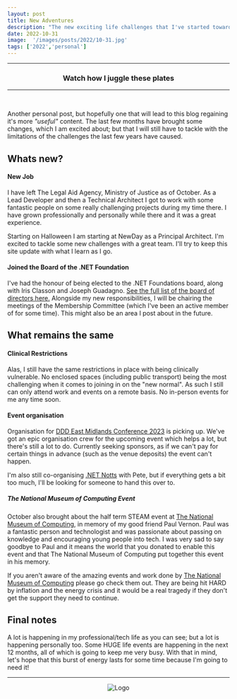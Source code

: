 ```yaml
---
layout: post
title: New Adventures
description: "The new exciting life challenges that I've started towards the end of 2022"
date: 2022-10-31
image:  '/images/posts/2022/10-31.jpg'
tags: ['2022','personal']
---
```


----
<center>
<h3> Watch how I juggle these plates </h3>
</center>

---

<br/>

Another personal post, but hopefully one that will lead to this blog regaining it's more _"useful"_ content. The last few months have brought some changes, which I am excited about; but that I will still have to tackle with the limitations of the challenges the last few years have caused.

## Whats new?

#### New Job

I have left The Legal Aid Agency, Ministry of Justice as of October. As a Lead Developer and then a Technical Architect I got to work with some fantastic people on some really challenging projects during my time there. I have grown professionally and personally while there and it was a great experience.

Starting on Halloween I am starting at NewDay as a Principal Architect. I'm excited to tackle some new challenges with a great team. I'll try to keep this site update with what I learn as I go.


#### Joined the Board of the .NET Foundation

I've had the honour of being elected to the .NET Foundations board, along with Iris Classon and Joseph Guadagno. <a href="https://dotnetfoundation.org/about/board-of-directors" target="_blank">See the full list of the board of directors here.</a> Alongside my new responsibilities, I will be chairing the meetings of the Membership Committee (which I've been an active member of for some time). This might also be an area I post about in the future.

## What remains the same

#### Clinical Restrictions

Alas, I still have the same restrictions in place with being clinically vulnerable. No enclosed spaces (including public transport) being the most challenging when it comes to joining in on the "new normal". As such I still can only attend work and events on a remote basis. No in-person events for me any time soon.

#### Event organisation

Organisation for <a href="https://www.dddeastmidlands.com/" target="_blank">DDD East Midlands Conference 2023</a> is picking up. We've got an epic organisation crew for the upcoming event which helps a lot, but there's still a lot to do. Currently seeking sponsors, as if we can't pay for certain things in advance (such as the venue deposits) the event can't happen.

I'm also still co-organising <a href="https://dotnetnotts.co.uk/" target="_blank">.NET Notts</a> with Pete, but if everything gets a bit too much, I'll be looking for someone to hand this over to.

##### The National Museum of Computing Event

October also brought about the half term STEAM event at <a href="https://www.tnmoc.org/" target="_blank">The National Museum of Computing</a>, in memory of my good friend Paul Vernon. Paul was a fantastic person and technologist and was passionate about passing on knowledge and encouraging young people into tech. I was very sad to say goodbye to Paul and it means the world that you donated to enable this event and that The National Museum of Computing put together this event in his memory.

If you aren't aware of the amazing events and work done by <a href="https://www.tnmoc.org/" target="_blank">The National Museum of Computing</a> please go check them out. They are being hit HARD by inflation and the energy crisis and it would be a real tragedy if they don't get the support they need to continue.

## Final notes

A lot is happening in my professional/tech life as you can see; but a lot is happening personally too. Some HUGE life events are happening in the next 12 months, all of which is going to keep me very busy. With that in mind, let's hope that this burst of energy lasts for some time because I'm going to need it!

---

<div style="text-align:center" markdown="1">
<img src="{{site.baseurl}}/images/logo.png" alt="Logo">
</div>
